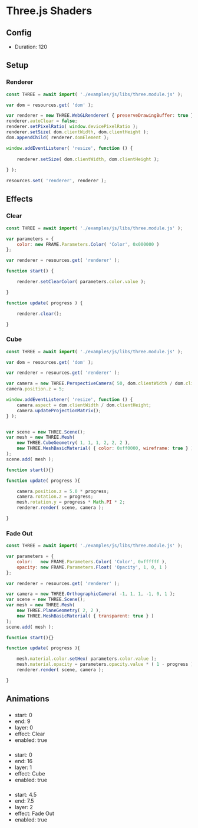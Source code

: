 <!-- Frame.js Script r6 -->

# Three.js Shaders

## Config

* Duration: 120

## Setup

### Renderer

```js
const THREE = await import( './examples/js/libs/three.module.js' );

var dom = resources.get( 'dom' );

var renderer = new THREE.WebGLRenderer( { preserveDrawingBuffer: true } );
renderer.autoClear = false;
renderer.setPixelRatio( window.devicePixelRatio );
renderer.setSize( dom.clientWidth, dom.clientHeight );
dom.appendChild( renderer.domElement );

window.addEventListener( 'resize', function () {
	
	renderer.setSize( dom.clientWidth, dom.clientHeight );
	
} );

resources.set( 'renderer', renderer );
```

## Effects

### Clear

```js
const THREE = await import( './examples/js/libs/three.module.js' );

var parameters = {
	color: new FRAME.Parameters.Color( 'Color', 0x000000 )
};

var renderer = resources.get( 'renderer' );

function start() {

	renderer.setClearColor( parameters.color.value );

}

function update( progress ) {

	renderer.clear();

}
```

### Cube

```js
const THREE = await import( './examples/js/libs/three.module.js' );

var dom = resources.get( 'dom' );

var renderer = resources.get( 'renderer' );

var camera = new THREE.PerspectiveCamera( 50, dom.clientWidth / dom.clientHeight, 0.1, 100 );
camera.position.z = 5;

window.addEventListener( 'resize', function () {
	camera.aspect = dom.clientWidth / dom.clientHeight;
	camera.updateProjectionMatrix();
} );


var scene = new THREE.Scene();
var mesh = new THREE.Mesh(
	new THREE.CubeGeometry( 1, 1, 1, 2, 2, 2 ),
	new THREE.MeshBasicMaterial( { color: 0xff0000, wireframe: true } )
);
scene.add( mesh );

function start(){}

function update( progress ){

	camera.position.z = 5.0 * progress;
	camera.rotation.z = progress;
	mesh.rotation.y = progress * Math.PI * 2;
	renderer.render( scene, camera );

}
```

### Fade Out

```js
const THREE = await import( './examples/js/libs/three.module.js' );

var parameters = {
	color:   new FRAME.Parameters.Color( 'Color', 0xffffff ),
	opacity: new FRAME.Parameters.Float( 'Opacity', 1, 0, 1 )
};

var renderer = resources.get( 'renderer' );

var camera = new THREE.OrthographicCamera( -1, 1, 1, -1, 0, 1 );
var scene = new THREE.Scene();
var mesh = new THREE.Mesh(
	new THREE.PlaneGeometry( 2, 2 ),
	new THREE.MeshBasicMaterial( { transparent: true } )
);
scene.add( mesh );

function start(){}

function update( progress ){

	mesh.material.color.setHex( parameters.color.value );
	mesh.material.opacity = parameters.opacity.value * ( 1 - progress );
	renderer.render( scene, camera );

}
```

## Animations

### 

* start: 0
* end: 9
* layer: 0
* effect: Clear
* enabled: true

### 

* start: 0
* end: 16
* layer: 1
* effect: Cube
* enabled: true

### 

* start: 4.5
* end: 7.5
* layer: 2
* effect: Fade Out
* enabled: true
